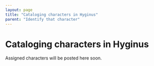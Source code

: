 ```yaml
---
layout: page
title: "Cataloging characters in Hyginus"
parent: "Identify that character"
---
```


# Cataloging characters in Hyginus


Assigned characters will be posted here soon.
